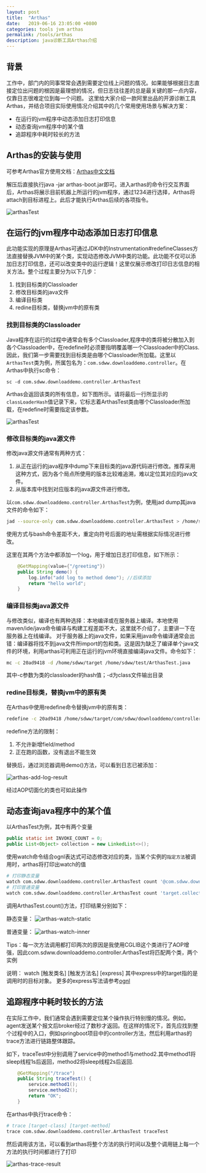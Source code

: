 ```yaml
---
layout: post
title:  "Arthas"
date:   2019-06-16 23:05:00 +0800
categories: tools jvm arthas
permalink: /tools/arthas
description: java诊断工具Arthas介绍
---
```


## 背景
工作中，部门内的同事常常会遇到需要定位线上问题的情况。如果能够根据日志直接定位出问题的根因是最理想的情况，但日志往往差的总是最关键的那一点内容，仅靠日志很难定位到每一个问题。
这里给大家介绍一款阿里出品的开源诊断工具Arthas，并结合项目实际使用情况介绍其中的几个常用使用场景与解决方案：

 - 在运行的jvm程序中动态添加日志打印信息
 - 动态查询jvm程序中的某个值
 - 追踪程序中耗时较长的方法

## Arthas的安装与使用
可参考Arthas官方使用文档：[Arthas中文文档](https://alibaba.github.io/arthas/)

解压后直接执行java -jar arthas-boot.jar即可。进入arthas的命令行交互界面后，Arthas将展示目前机器上所运行的jvm程序，通过1234进行选择，Arthas将attach到目标进程上。此后才能执行Arthas后续的各项指令。

![arthasTest](../resources/img/arthas-attach.png)

## 在运行的jvm程序中动态添加日志打印信息
此功能实现的原理是Arthas可通过JDK中的Instrumentation#redefineClasses方法直接替换JVM中的某个类，实现动态修改JVM中类的功能。此功能不仅可以添加日志打印信息，还可以改变类中的运行逻辑！这里仅展示修改打印日志信息的相关方法。整个过程主要分为以下几步：

1. 找到目标类的Classloader
2. 修改目标类的java文件
3. 编译目标类
4. redine目标类，替换jvm中的原有类

### 找到目标类的Classloader
Java程序在运行的过程中通常会有多个Classloader,程序中的类将被分散加入到各个Classloader中，在redefine时必须要指明覆盖哪一个Classloader中的Class.
因此，我们第一步需要找到目标类是由哪个Classloader所加载。这里以`ArthasTest`类为例，所属包名为：`com.sdww.downloaddemo.controller`。在Arthas中执行sc命令：
```
sc -d com.sdww.downloaddemo.controller.ArthasTest
```
Arthas会返回该类的所有信息，如下图所示。请将最后一行所显示的`classLoaderHash`值记录下来，它标志着ArthasTest类由哪个Classloader所加载，在redefine时需要指定该参数。

![arthasTest](../resources/img/arthas-class-info.png)

### 修改目标类的java源文件
修改java源文件通常有两种方式：

1. 从正在运行的java程序中dump下来目标类的java源代码进行修改。推荐采用这种方式，因为各个局点所使用的版本比较难追溯，难以定位其对应的java文件。
2. 从版本库中找到对应版本的java源文件进行修改。

以`com.sdww.downloaddemo.controller.ArthasTest`为例，使用jad dump其java文件的命令如下：
``` bash
jad --source-only com.sdww.downloaddemo.controller.ArthasTest > /home/sdww/test/ArthasTest.java
```
使用方式与bash命令差距不大，重定向符号后面的地址需根据实际情况进行修改。

这里在其两个方法中都添加一个log，用于增加日志打印信息，如下所示：
```java
    @GetMapping(value={"/greeting"})
    public String demo() {
        log.info("add log to method demo"); //后续添加
        return "hello world";
    }
```

### 编译目标类java源文件
与修改类似，编译也有两种选择：本地编译或在服务器上编译。本地使用maven/ide/java命令编译与构建工程差距不大，这里就不介绍了，主要讲一下在服务器上在线编译。
对于服务器上的java文件，如果采用java命令编译通常会出错：编译器将找不到java文件所import的包和类。这是因为缺乏了编译单个java文件的环境，利用arthas可利用正在运行的jvm环境直接编译java文件。命令如下：
``` bash
mc -c 20ad9418 -d /home/sdww/target /home/sdww/test/ArthasTest.java
```
其中-c参数为类的classloader的hash值；-d为class文件输出目录

### redine目标类，替换jvm中的原有类
在Arthas中使用redefine命令替换jvm中的原有类：
``` bash
redefine -c 20ad9418 /home/sdww/target/com/sdww/downloaddemo/controller/ArthasTest.class
```
redefine方法的限制：

1. 不允许新增field/method
2. 正在跑的函数，没有退出不能生效

替换后，通过浏览器调用demo()方法，可以看到日志已被添加：

![arthas-add-log-result](../resources/img/arthas-add-log-result.png)

经过AOP切面化的类也可如此操作

## 动态查询java程序中的某个值
以ArthasTest为例，其中有两个变量
``` java
public static int INVOKE_COUNT = 0;
public List<Object> collection = new LinkedList<>();
```
使用watch命令结合ognl表达式可动态修改对应的类，当某个实例的`指定方法`被调用时，arthas将打印出watch的值
``` bash
# 打印静态变量
watch com.sdww.downloaddemo.controller.ArthasTest count '@com.sdww.downloaddemo.controller.ArthasTest@INVOKE_COUNT'
# 打印普通变量
watch com.sdww.downloaddemo.controller.ArthasTest count 'target.collection'
```
调用ArthasTest.count()方法，打印结果分别如下：

静态变量：
![arthas-watch-static](../resources/img/arthas-watch-static.png)

普通变量：
![arthas-watch-inner](../resources/img/arthas-watch-inner.png)

Tips：每一次方法调用都打印两次的原因是我使用CGLIB这个类进行了AOP增强，因此com.sdww.downloaddemo.controller.ArthasTest将匹配两个类，两个实例

说明：
watch [触发类名] [触发方法名] [express]
其中express中的target指的是调用时的目标对象。
更多的express写法请参考[ognl](https://commons.apache.org/proper/commons-ognl/language-guide.html)

## 追踪程序中耗时较长的方法
在实际工作中，我们通常会遇到需要定位某个操作执行特别慢的情况。例如，agent发送某个报文后broker经过了数秒才返回。在这样的情况下，首先应找到整个过程中的入口，例如springboot项目中的controller方法，然后利用arthas的trace方法进行链路整体跟踪。

如下，traceTest中分别调用了service中的method1与method2.其中method1将sleep线程1s后返回，method2将sleep线程2s后返回.
``` java
    @GetMapping("/trace")
    public String traceTest() {
        service.method1();
        service.method2();
        return "OK";
    }
```
在arthas中执行trace命令：
``` bash
# trace [target-class] [target-method]
trace com.sdww.downloaddemo.controller.ArthasTest traceTest
```
然后调用该方法，可以看到arthas将整个方法的执行时间以及整个调用链上每一个方法的执行时间都进行了打印

![arthas-trace-result](../resources/img/arthas-trace-result.png)